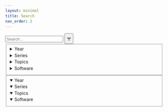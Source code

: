 ```yaml
---
layout: minimal
title: Search
nav_order: 2
---
```


<link rel="stylesheet" href="./assets/css/search-tool.css">

<!-- https://jekyllrb.com/tutorials/csv-to-table/ -->
<!-- https://github.com/christian-fei/Simple-Jekyll-Search -->

<div class="search-filter-container">
  <div class="search-container" id="search-container">
    <div class="search-container-left">
      <div class="mobile-search-container">
        <input class="tool-search-input" type="text" id="search-inputt" placeholder="Search...">
        <button onclick="toggleMobileFilter();" class="filter-button" type="button">🝖</button>
        <div class="filters-container-mobile">
          <fieldset>
            <details class="filter-dropdown" id="yearsFiltersMobile">
              <summary style="border-bottom: none; margin-bottom: 0; padding-bottom: 0.25em;">Year</summary>
            </details>
            <details class="filter-dropdown" id="seriesFiltersMobile">
              <summary style="border-bottom: none; margin-bottom: 0; padding-bottom: 0.25em;">Series</summary>
            </details>
            <details class="filter-dropdown" id="topicsFiltersMobile">
              <summary style="border-bottom: none; margin-bottom: 0; padding-bottom: 0.25em;">Topics</summary>
            </details>
            <details class="filter-dropdown" id="softwareFiltersMobile">
              <summary style="border-bottom: none; margin-bottom: 0; padding-bottom: 0.25em;">Software</summary>
            </details>
          </fieldset>
        </div>
      </div>
      <div class="results-container" id="results-container">
        <!-- This is where results are automatically filled -->
      </div>
    </div>
    <!-- Filters -->
    <div class="filters-container">
      <fieldset>
        <details open class="filter-dropdown" id="yearsFilters">
          <summary style="border-bottom: none; margin-bottom: 0; padding-bottom: 0.25em;">Year</summary>
        </details>
        <details open class="filter-dropdown" id="seriesFilters">
          <summary style="border-bottom: none; margin-bottom: 0; padding-bottom: 0.25em;">Series</summary>
        </details>
        <details open class="filter-dropdown" id="topicsFilters">
          <summary style="border-bottom: none; margin-bottom: 0; padding-bottom: 0.25em;">Topics</summary>
        </details>
        <details open class="filter-dropdown" id="softwareFilters">
          <summary style="border-bottom: none; margin-bottom: 0; padding-bottom: 0.25em;">Software</summary>
        </details>
      </fieldset>
    </div>
  </div>
</div>

<!-- Script pointing to search-script.js -->
<script src="assets/javascript/jquery.js"></script>
<script src="assets/javascript/search-script.js" type="text/javascript"></script>

<script>
function getProperty(title, prop) {
  try {
    return json[title][prop]; 
  } catch(e) {
    console.log("json not initialized");
  }
}

var title = "";
var json = "";
var search = "";
$.getJSON('data.json', function(obj) {
  json = obj;
  $.getJSON('search.json', function(objj) {
    search = objj;

    var sjs = SimpleJekyllSearch({
      searchInput: document.getElementById('search-inputt'),
      resultsContainer: document.getElementById('results-container'),
      json: search,
      noResultsText: 'No result found!',
      limit: 12,
      fuzzy: true,
      searchResultTemplate: '<!--{title}, {url}-->
      <div style="background-color: #AAD5E1; padding: 10px; border-radius: 10px; margin: 5px; height: auto;">
        <a target="_parent" href="{url}" style="font-family: Arial; font-size: 18px !important; line-height: 1.25; font-weight: bold; display:block">
        <object data="{image}" type="image/png" height="auto" width="100%" style="background-color: white;">
          <object data="assets/img/{series_image}_image.png" type="image/png" height="auto" width="100%" style="background-color: white;">
            <img src="assets/img/unknownImageLocation.png" height="100%" style="background-color: white;">
          </object>
        </object>
        <p style="margin-top: 5px; margin-bottom: 0px; font-family: Arial; font-size: 18px !important; line-height: 1.25; display:block">{title}</p>
        </a>
        <p style="margin: 0px; font-family: Arial; font-size: 13px"> {series} - {year} </p>
      </div>
      ',
      templateMiddleware: function(prop, value, template) {
        if(prop === 'title') {
          title = value;
        }

        if (prop === 'tags') {
          var strr = "";
          function createHTMLTag(tag) { return `<p class="label">${tag}</p>`;}
          function createTag(tag) { strr = strr.concat(" ", createHTMLTag(tag));  }
          value = value.split(", ");
          value.forEach(createTag);
          return strr;
        }

        if (prop === 'year') {
          var strr = "";
          function createYear(year) { strr = strr.concat(year, ", ");  }
          value = value.split(";");
          value.forEach(createYear);
          return strr.slice(0, -2);
        }

        if (prop === 'url' || prop === 'year' || prop === 'series' || prop === 'image') {
          return getProperty(title, prop);
        }

        if (prop === "series_image") {
          return getProperty(title, "series").toLowerCase();
        }
      }
    })
  });
})




</script>

